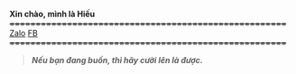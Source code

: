 **Xin chào, mình là Hiếu**
~~=====================================================~~
[Zalo](https://zalo.me/0965279041) [FB](https://fb.com/subway90.vn)
~~=====================================================~~
>***Nếu bạn đang buồn, thì hãy cười lên là được.***
